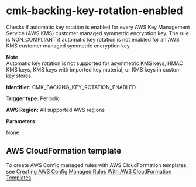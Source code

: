# cmk\-backing\-key\-rotation\-enabled<a name="cmk-backing-key-rotation-enabled"></a>

Checks if automatic key rotation is enabled for every AWS Key Management Service \(AWS KMS\) customer managed symmetric encryption key\. The rule is NON\_COMPLIANT if automatic key rotation is not enabled for an AWS KMS customer managed symmetric encryption key\.

**Note**  
Automatic key rotation is not supported for asymmetric KMS keys, HMAC KMS keys, KMS keys with imported key material, or KMS keys in custom key stores\.

**Identifier:** CMK\_BACKING\_KEY\_ROTATION\_ENABLED

**Trigger type:** Periodic

**AWS Region:** All supported AWS regions

**Parameters:**

None  

## AWS CloudFormation template<a name="w79aac11c32c17b7d113c17"></a>

To create AWS Config managed rules with AWS CloudFormation templates, see [Creating AWS Config Managed Rules With AWS CloudFormation Templates](aws-config-managed-rules-cloudformation-templates.md)\.